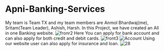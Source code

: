 # Apni-Banking-Services
My team is Team TX and my team members are Anmol Bhardwaj(me), Sritam(Team Leader), Ashish, Harsh.  In this Project, we have created an All in one Banking website.
![fronr2](https://user-images.githubusercontent.com/110226049/218303664-33d4788d-2e81-47b6-b525-60aefda357b9.png)
Here You can apply for bank account and can also apply for both credit and debit cards.
![front3](https://user-images.githubusercontent.com/110226049/218303914-7c7de13e-c973-41a1-a06d-ef36b532d2c8.png)
![Account](https://user-images.githubusercontent.com/110226049/218307505-ca1799df-ab9e-45ff-a6ef-6cdcc2cfc05d.png)
Using our website user can also apply for insurance and loan.
![28](https://user-images.githubusercontent.com/110226049/218307697-a15e9b88-f98b-462c-bbd1-310ab7ad8da3.png)


